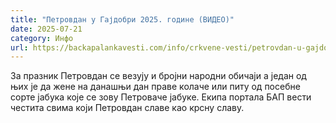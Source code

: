 ```yaml
---
title: "Петровдан у Гајдобри 2025. године (ВИДЕО)"
date: 2025-07-21
category: Инфо
url: https://backapalankavesti.com/info/crkvene-vesti/petrovdan-u-gajdobri-2025-godine-video/
---
```


За празник Петровдан се везују и бројни народни обичаји а један од њих је да жене на данашњи дан праве колаче или питу од посебне сорте јабука које се зову Петроваче јабуке. Екипа портала БАП вести честита свима који Петровдан славе као крсну славу.
